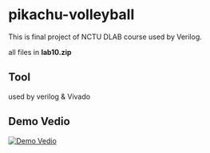 # pikachu-volleyball

This is final project of NCTU DLAB course used by Verilog.

all files in **lab10.zip**

## Tool

used by verilog & Vivado

## Demo Vedio

[![Demo Vedio](http://img.youtube.com/vi/uYjICYDUH-k/0.jpg)](http://www.youtube.com/watch?v=uYjICYDUH-k "Demo Vedio")
